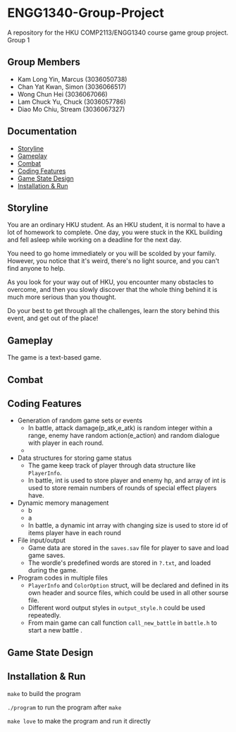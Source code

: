 # ENGG1340-Group-Project
A repository for the HKU COMP2113/ENGG1340 course game group project.
Group 1


## Group Members
- Kam Long Yin, Marcus (3036050738)
- Chan Yat Kwan, Simon (3036066517)
- Wong Chun Hei (3036067066)
- Lam Chuck Yu, Chuck (3036057786)
- Diao Mo Chiu, Stream (3036067327)


## Documentation
* [Storyline](#Storyline)
* [Gameplay](#Gameplay)
* [Combat](#Combat)
* [Coding Features](#Coding-Features)
* [Game State Design](#Game-State-Design)
* [Installation & Run](#Installation--Run)


## Storyline
You are an ordinary HKU student. As an HKU student, it is normal to have a lot of homework to complete. One day, you were stuck in the KKL building and fell asleep while working on a deadline for the next day.

You need to go home immediately or you will be scolded by your family. However, you notice that it's weird, there's no light source, and you can't find anyone to help.

As you look for your way out of HKU, you encounter many obstacles to overcome, and then you slowly discover that the whole thing behind it is much more serious than you thought.

Do your best to get through all the challenges, learn the story behind this event, and get out of the place!


## Gameplay
The game is a text-based game.


## Combat


## Coding Features

- Generation of random game sets or events
  - In battle, attack damage(p_atk,e_atk) is random integer within a range, enemy have random action(e_action) and random dialogue with player in each round.
  -
- Data structures for storing game status
  - The game keep track of player through data structure like `PlayerInfo`.
  - In battle, int is used to store player and enemy hp, and array of int is used to store remain numbers of rounds of special effect players have.
- Dynamic memory management
  - b
  - a
  - In battle, a dynamic int array with changing size is used to store id of items player have in each round
- File input/output
  - Game data are stored in the `saves.sav` file for player to save and load game saves.
  - The wordle's predefined words are stored in `?.txt`, and loaded during the game.
- Program codes in multiple files
  - `PlayerInfo` and `ColorOption` struct,  will be declared and defined in its own header and source files, which could be used in all other sourse file.
  - Different word output styles in `output_style.h` could be used repeatedly.
  - From main game can call function `call_new_battle` in `battle.h` to start a new battle .


## Game State Design


## Installation & Run
`make` to build the program

`./program` to run the program after `make`

`make love` to make the program and run it directly
